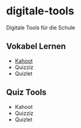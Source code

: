 # digitale-tools
Digitale Tools für die Schule

## Vokabel Lernen
* [Kahoot](https://kahoot.com)
* Quizziz
* Quizlet

## Quiz Tools
* Kahoot
* Quizziz
* Quizlet
